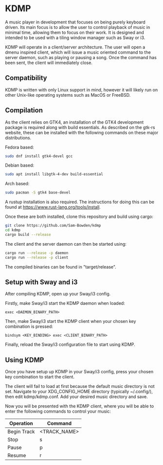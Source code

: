# KDMP

A music player in development that focuses on being purely keyboard driven. Its main focus is to allow the user to control playback of music in minimal time, allowing them to focus on their work. It is designed and intended to be used with a tiling window manager such as Sway or i3.

KDMP will operate in a client/server architecture. The user will open a dmenu inspired client, which will issue a music oriented command to the server daemon, such as playing or pausing a song. Once the command has been sent, the client will immediately close.

## Compatibility

KDMP is written with only Linux support in mind, however it will likely run on other Unix-like operating systems such as MacOS or FreeBSD.

## Compilation

As the client relies on GTK4, an installation of the GTK4 development package is required along with build essentials. As described on the gtk-rs website, these can be installed with the following commands on these major distributions.

Fedora based:
```bash
sudo dnf install gtk4-devel gcc
```

Debian based:
```bash
sudo apt install libgtk-4-dev build-essential
```

Arch based:
```bash
sudo pacman -S gtk4 base-devel
```

A rustup installation is also required. The instructions for doing this can be found at https://www.rust-lang.org/tools/install.

Once these are both installed, clone this repository and build using cargo:
```bash
git clone https://github.com/Sam-Bowden/kdmp
cd kdmp
cargo build --release
```
The client and the server daemon can then be started using:
```bash
cargo run --release -p daemon
cargo run --release -p client
```
The compiled binaries can be found in "target/release".

## Setup with Sway and i3

After compiling KDMP, open up your Sway/i3 config.

Firstly, make Sway/i3 start the KDMP daemon when loaded:
```
exec <DAEMON_BINARY_PATH>
```

Then, make Sway/i3 start the KDMP client when your chosen key combination is pressed:
```
bindsym <KEY_BINDING> exec <CLIENT_BINARY_PATH>
```

Finally, reload the Sway/i3 configuration file to start using KDMP.

## Using KDMP

Once you have setup up KDMP in your Sway/i3 config, press your chosen key combination to start the client.

The client will fail to load at first because the default music directory is not set. Navigate to your XDG_CONFIG_HOME directory (typically ~/.config/), then edit kdmp/kdmp.conf. Add your desired music directory and save.

Now you will be presented with the KDMP client, where you will be able to enter the following commands to control your music:

| Operation | Command |
| --- | --- |
| Begin Track | <TRACK_NAME> |
| Stop | s |
| Pause | p |
| Resume | r |
